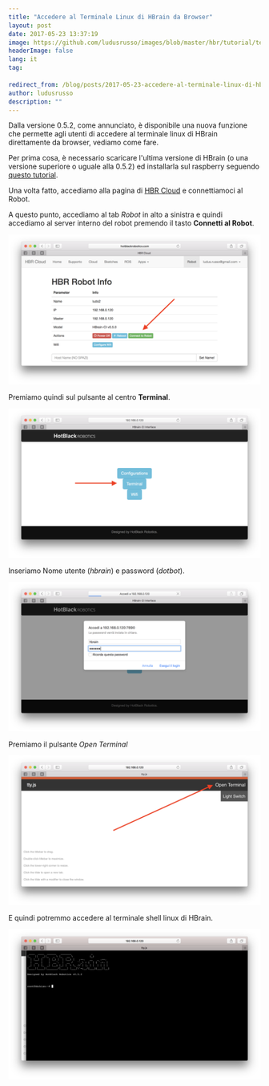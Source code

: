 ```yaml
---
title: "Accedere al Terminale Linux di HBrain da Browser"
layout: post
date: 2017-05-23 13:37:19
image: https://github.com/ludusrusso/images/blob/master/hbr/tutorial/terminal/shell.png?raw=true
headerImage: false
lang: it
tag:

redirect_from: /blog/posts/2017-05-23-accedere-al-terminale-linux-di-hbrain-da-browser
author: ludusrusso
description: ""
---
```


Dalla versione 0.5.2, come annunciato, è disponibile una nuova funzione che permette agli utenti di accedere al terminale linux di HBrain direttamente da browser, vediamo come fare.

Per prima cosa, è necessario scaricare l'ultima versione di HBrain (o una versione superiore o uguale alla 0.5.2) ed installarla sul raspberry seguendo [questo tutorial](http://www.hotblackrobotics.com/blog/posts/2017-03-24-immagine-sd-per-la-cloud-e-configurazione).

Una volta fatto, accediamo alla pagina di [HBR Cloud](http://www.hotblackrobotics.com/cloud/index) e connettiamoci al Robot.

A questo punto, accediamo al tab *Robot* in alto a sinistra e quindi accediamo al server interno del robot premendo il tasto **Connetti al Robot**.

![Robot page](https://github.com/ludusrusso/images/blob/master/hbr/tutorial/terminal/robotpage.png?raw=true)

Premiamo quindi sul pulsante al centro **Terminal**.

![Robot Server](https://github.com/ludusrusso/images/blob/master/hbr/tutorial/terminal/robotserver.png?raw=true)

Inseriamo Nome utente (*hbrain*) e password (*dotbot*).

![Robot Server](https://github.com/ludusrusso/images/blob/master/hbr/tutorial/terminal/userpass.png?raw=true)

Premiamo il pulsante *Open Terminal*

![Robot User Password](https://github.com/ludusrusso/images/blob/master/hbr/tutorial/terminal/tty.png?raw=true)

E quindi potremmo accedere al terminale shell linux di HBrain.

![Shell](https://github.com/ludusrusso/images/blob/master/hbr/tutorial/terminal/shell.png?raw=true)
